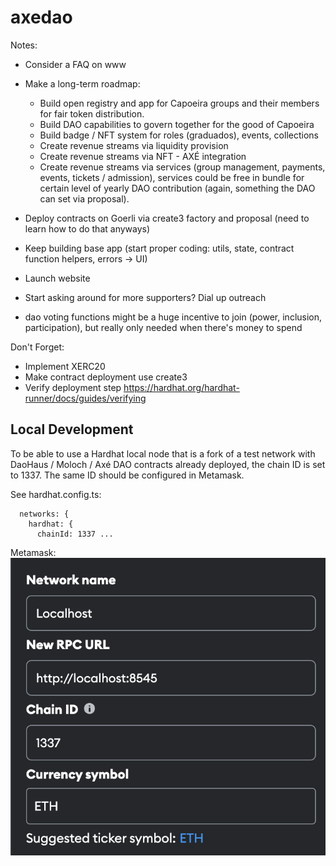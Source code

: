 # axedao

Notes:

- Consider a FAQ on www
- Make a long-term roadmap:

  - Build open registry and app for Capoeira groups and their members for fair token distribution.
  - Build DAO capabilities to govern together for the good of Capoeira
  - Build badge / NFT system for roles (graduados), events, collections
  - Create revenue streams via liquidity provision
  - Create revenue streams via NFT - AXÉ integration
  - Create revenue streams via services (group management, payments, events, tickets / admission), services could be free in bundle for certain level of yearly DAO contribution (again, something the DAO can set via proposal).

- Deploy contracts on Goerli via create3 factory and proposal (need to learn how to do that anyways)
- Keep building base app (start proper coding: utils, state, contract function helpers, errors -> UI)
- Launch website
- Start asking around for more supporters? Dial up outreach
- dao voting functions might be a huge incentive to join (power, inclusion, participation), but really only needed when there's money to spend

Don't Forget:

- Implement XERC20
- Make contract deployment use create3
- Verify deployment step https://hardhat.org/hardhat-runner/docs/guides/verifying

## Local Development

To be able to use a Hardhat local node that is a fork of a test network with DaoHaus / Moloch / Axé DAO contracts already deployed, the chain ID is set to 1337. The same ID should be configured in Metamask.

See hardhat.config.ts:

```
  networks: {
    hardhat: {
      chainId: 1337 ...
```

Metamask:
!['MetaMask Localhost Network Settings'](/docs/images/metamask-localhost-network.png)
